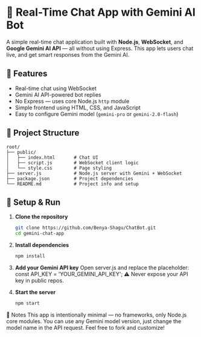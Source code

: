 # 💬 Real-Time Chat App with Gemini AI Bot
A simple real-time chat application built with **Node.js**, **WebSocket**, and **Google Gemini AI API** — all without using Express. This app lets users chat live, and get smart responses from the Gemini AI.

## 🚀 Features
- Real-time chat using WebSocket
- Gemini AI API-powered bot replies
- No Express — uses core Node.js `http` module
- Simple frontend using HTML, CSS, and JavaScript
- Easy to configure Gemini model (`gemini-pro` or `gemini-2.0-flash`)

## 📁 Project Structure

```
root/
├── public/
│   ├── index.html       # Chat UI
│   ├── script.js        # WebSocket client logic
│   └── style.css        # Page styling
├── server.js            # Node.js server with Gemini + WebSocket
├── package.json         # Project dependencies
└── README.md            # Project info and setup
```

## 🔧 Setup & Run

1. **Clone the repository**
   ```bash
   git clone https://github.com/Benya-Shagu/ChatBot.git
   cd gemini-chat-app

2. **Install dependencies**
     ```bash
     npm install
3. **Add your Gemini API key**
    Open server.js and replace the placeholder:
    const API_KEY = 'YOUR_GEMINI_API_KEY';
   ⚠️ Never expose your API key in public repos.

4. **Start the server**
    ```bash
    npm start

📌 Notes
This app is intentionally minimal — no frameworks, only Node.js core modules.
You can use any Gemini model version, just change the model name in the API request.
Feel free to fork and customize!

